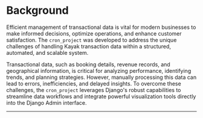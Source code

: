 # Background

Efficient management of transactional data is vital for modern businesses to make informed decisions, optimize operations, and enhance customer satisfaction. The `cron_project` was developed to address the unique challenges of handling Kayak transaction data within a structured, automated, and scalable system.

Transactional data, such as booking details, revenue records, and geographical information, is critical for analyzing performance, identifying trends, and planning strategies. However, manually processing this data can lead to errors, inefficiencies, and delayed insights. To overcome these challenges, the `cron_project` leverages Django's robust capabilities to streamline data workflows and integrate powerful visualization tools directly into the Django Admin interface.

---
